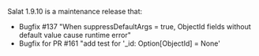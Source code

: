 Salat 1.9.10 is a maintenance release that:

- Bugfix #137 "When suppressDefaultArgs = true, ObjectId fields without default value cause runtime error"
- Bugfix for PR #161 "add test for '\_id: Option[ObjectId] = None' 

